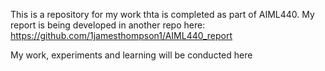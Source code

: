 This is a repository for my work thta is completed as part of AIML440. My report is being developed in another repo here: https://github.com/1jamesthompson1/AIML440_report

My work, experiments and learning will be conducted here